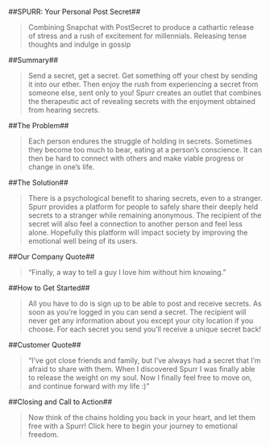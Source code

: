 ##SPURR: Your Personal Post Secret##

>Combining Snapchat with PostSecret to produce a cathartic release of stress and a rush of excitement for millennials.
Releasing tense thoughts and indulge in gossip

##Summary##
>Send a secret, get a secret. Get something off your chest by sending it into our ether. Then enjoy the rush from experiencing a secret from someone else, sent only to you! Spurr creates an outlet that combines the therapeutic act of revealing secrets with the enjoyment obtained from hearing secrets.

##The Problem##
>Each person endures the struggle of holding in secrets. Sometimes they become too much to bear, eating at a person’s conscience. It can then be hard to connect with others and make viable progress or change in one’s life.

##The Solution##
>There is a psychological benefit to sharing secrets, even to a stranger. Spurr provides a platform for people to safely share their deeply held secrets to a stranger while remaining anonymous. The recipient of the secret will also feel a connection to another person and feel less alone. Hopefully this platform will impact society by improving the emotional well being of its users.

##Our Company Quote##
>“Finally, a way to tell a guy I love him without him knowing.”

##How to Get Started##
>All you have to do is sign up to be able to post and receive secrets. As soon as you’re logged in you can send a secret. The recipient will never get any information about you except your city location if you choose. For each secret you send you’ll receive a unique secret back!

##Customer Quote##
>“I’ve got close friends and family, but I’ve always had a secret that I’m afraid to share with them. When I discovered Spurr I was finally able to release the weight on my soul. Now I finally feel free to move on, and continue forward with my life :)”

##Closing and Call to Action##
>Now think of the chains holding you back in your heart, and let them free with a Spurr! Click here to begin your journey to emotional freedom.
